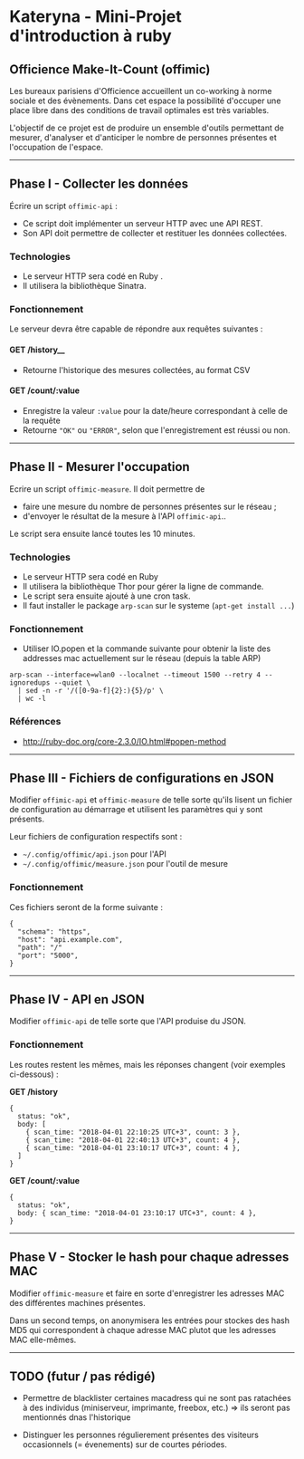 
# Kateryna - Mini-Projet d'introduction à ruby

## Officience Make-It-Count (offimic)

Les bureaux parisiens d'Officience accueillent un co-working à norme sociale et des évènements. Dans cet espace la possibilité d'occuper une place libre dans des conditions de travail optimales est très variables.

L'objectif de ce projet est de produire un ensemble d'outils permettant de mesurer, d'analyser et d'anticiper le nombre de personnes présentes et l'occupation de l'espace.


----

## Phase I - Collecter les données

Écrire un script `offimic-api` :

- Ce script doit implémenter un serveur HTTP avec une API REST. 
- Son API doit permettre de collecter et restituer les données collectées.


### Technologies

- Le serveur HTTP sera codé en Ruby .
- Il utilisera la bibliothèque Sinatra.


### Fonctionnement

Le serveur devra être capable de répondre aux requêtes suivantes :

#### GET /history__

- Retourne l'historique des mesures collectées, au format CSV 

#### GET /count/:value

- Enregistre la valeur `:value` pour la date/heure correspondant à celle de la requête
- Retourne `"OK"` ou `"ERROR"`, selon que l'enregistrement est réussi ou non.


----

## Phase II - Mesurer l'occupation

Ecrire un script `offimic-measure`. Il doit permettre de 

- faire une mesure du  nombre de personnes présentes sur le réseau ;
- d'envoyer le résultat de la mesure à l'API `offimic-api`..

Le script sera ensuite lancé toutes les 10 minutes.


### Technologies

- Le serveur HTTP sera codé en Ruby 
- Il utilisera la bibliothèque Thor pour gérer la ligne de commande.
- Le script sera ensuite ajouté à une cron task.
- Il faut installer le package `arp-scan` sur le systeme (`apt-get install ...`)

### Fonctionnement

- Utiliser IO.popen et la commande suivante pour obtenir la liste des addresses mac actuellement sur le réseau (depuis la table ARP)

~~~~
arp-scan --interface=wlan0 --localnet --timeout 1500 --retry 4 --ignoredups --quiet \
  | sed -n -r '/([0-9a-f]{2}:){5}/p' \
  | wc -l
~~~~

### Références

- http://ruby-doc.org/core-2.3.0/IO.html#popen-method

----

## Phase III - Fichiers de configurations en JSON

Modifier `offimic-api` et `offimic-measure` de telle sorte qu'ils lisent un fichier de configuration au démarrage et utilisent les paramètres qui y sont présents.

Leur fichiers de configuration respectifs sont : 

- `~/.config/offimic/api.json` pour l'API
- `~/.config/offimic/measure.json` pour l'outil de mesure

### Fonctionnement

Ces fichiers seront de la forme suivante : 

~~~~
{ 
  "schema": "https",
  "host": "api.example.com",
  "path": "/"
  "port": "5000",
}
~~~~


----

## Phase IV - API en JSON

Modifier `offimic-api` de telle sorte que l'API produise du JSON.

### Fonctionnement

Les routes restent les mêmes, mais les réponses changent (voir exemples ci-dessous) :

__GET /history__

~~~~
{
  status: "ok",
  body: [
    { scan_time: "2018-04-01 22:10:25 UTC+3", count: 3 },
    { scan_time: "2018-04-01 22:40:13 UTC+3", count: 4 },
    { scan_time: "2018-04-01 23:10:17 UTC+3", count: 4 },
  ]
}
~~~~

__GET /count/:value__

~~~~
{
  status: "ok",
  body: { scan_time: "2018-04-01 23:10:17 UTC+3", count: 4 },
}
~~~~


----

## Phase V - Stocker le hash pour chaque adresses MAC 

Modifier `offimic-measure` et faire en sorte d'enregistrer les adresses MAC des différentes machines présentes.

Dans un second temps, on anonymisera les entrées pour stockes des hash MD5 qui correspondent à chaque adresse MAC plutot que les adresses MAC elle-mêmes.

----

## TODO (futur / pas rédigé)

- Permettre de blacklister certaines macadress qui ne sont pas ratachées à des individus (miniserveur, imprimante, freebox, etc.) => ils seront pas mentionnés dnas l'historique

- Distinguer les personnes régulierement présentes des visiteurs occasionnels (= évenements) sur de courtes périodes.
